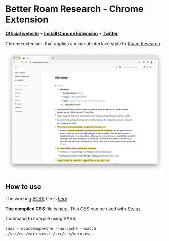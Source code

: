 # Better Roam Research - Chrome Extension

**[Official website](https://fabriziorinaldi.com/better-roam-research/)** • **[Install Chrome Extension](https://chrome.google.com/webstore/detail/better-roam-research/llpbmcfpmhoabpmijffppodjodbgkdfk)** • **[Twitter](https://twitter.com/linuz90)**

Chrome extension that applies a minimal interface style to [Roam Research](https://roamresearch.com/).

![](/assets/preview.png)

## How to use

The working [SCSS](https://sass-lang.com/) file is [here](/main.scss).

**The compiled CSS** file is [here](/src/css/main.css). This CSS can be used with [Stylus](https://chrome.google.com/webstore/detail/stylus-beta/apmmpaebfobifelkijhaljbmpcgbjbdo?hl=en).

Command to compile using SASS:

`sass --sourcemap=none --no-cache --watch ./src/css/main.scss:./src/css/main.css`
